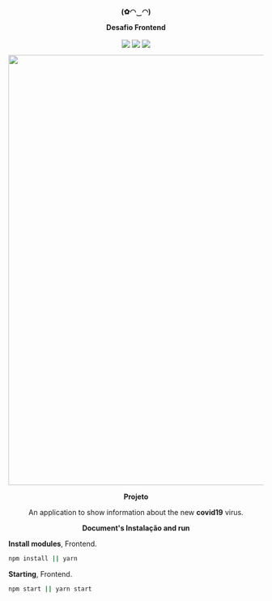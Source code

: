 <p align="center">
    <p align="center">
        <p align="center">
            <p align="center"><b>(✿◠‿◠) </b></p>
             <p align="center"><b>Desafio Frontend</b></p>
        </p>
        <p align="center">
            <a align="center">
                <img align="center" src="https://img.shields.io/badge/bash-feeecc?&style=for-the-badge&logo=gnu-bash&logoColor=white"/>
            </a>
            <a align="center">
                <img align="center" src="https://img.shields.io/badge/react-fede99?&style=for-the-badge&logo=react&logoColor=white"/>
            </a>
            <a align="center">
                <img align="center" src="https://img.shields.io/badge/javascript-fdbe34?&style=for-the-badge&logo=javascript&logoColor=white"/>
            </a>
        </p>
    </p>
</p>
<img align="center" src="https://user-images.githubusercontent.com/40813662/92318633-4efd6500-efe5-11ea-9ac6-39981ac92613.png" width="850">

<p align="center"><b>Projeto</b></p>
<p align="center">An application to show information about the new <b>covid19</b> virus.</p>

<p align="center"><b>Document's Instalação and run</b></p>

<b>Install modules</b>, Frontend.
```bash
npm install || yarn
```
<b>Starting</b>, Frontend.
```bash
npm start || yarn start
```
